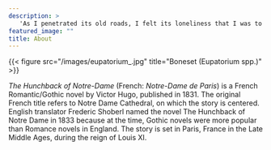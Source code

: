 ```yaml
---
description: > 
   'As I penetrated its old roads, I felt its loneliness that I was to know by day through silences broken only by a hawk’s screaming or the shouting of crows and by night through the moaning of owls and the barking of half-wild dogs and foxes. This was a wilderness of the land to match the wilderness of the heart. —John Terres From Siler's Bog to Mason Farm.'
featured_image: ""
title: About
---
```

{{< figure src="/images/eupatorium_.jpg" title="Boneset (Eupatorium spp.)" >}}

_The Hunchback of Notre-Dame_ (French: _Notre-Dame de Paris_) is a French Romantic/Gothic novel by Victor Hugo, published in 1831. The original French title refers to Notre Dame Cathedral, on which the story is centered. English translator Frederic Shoberl named the novel The Hunchback of Notre Dame in 1833 because at the time, Gothic novels were more popular than Romance novels in England. The story is set in Paris, France in the Late Middle Ages, during the reign of Louis XI.

